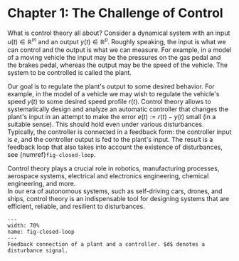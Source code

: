 # Chapter 1: The Challenge of Control

What is control theory all about? Consider a dynamical system with an input $u(t)\in\mathbb{R}^m$ and an output $y(t)\in\mathbb{R}^p$. Roughly speaking, the input is what we can control and the output is what we can measure. For example, in a model of a moving vehicle the input may be the pressures on the gas pedal and the brakes pedal, whereas the output may be the speed of the vehicle. The system to be controlled is called the plant.  

Our goal is to regulate the plant's output to some desired behavior. For example, in the model of a vehicle we may wish to 
regulate the vehicle's speed $y(t)$ to some desired speed profile $r(t)$.
Control theory allows to systematically design and analyze an automatic controller that changes the plant's input in an attempt to make the error $e(t):=r(t)-y(t)$ small (in a suitable sense). This should hold even under various disturbances. Typically, the controller is connected in a  feedback form: the controller input is $e$, and the controller output is fed to the plant's input. The result is a feedback loop that also takes into account the existence of disturbances, see {numref}`fig-closed-loop`. 

Control theory plays a crucial role in  robotics, manufacturing processes, aerospace systems, electrical and electronics engineering, chemical engineering, and more.  
 In  our  era of autonomous systems, such as self-driving cars, drones, and ships, control theory is 
 an indispensable tool  for  designing systems that are efficient, reliable, and resilient to disturbances.

```{figure} images/closed_loop1.png
---
width: 70%
name: fig-closed-loop
---
Feedback connection of a plant and a controller. $d$ denotes a disturbance signal.


